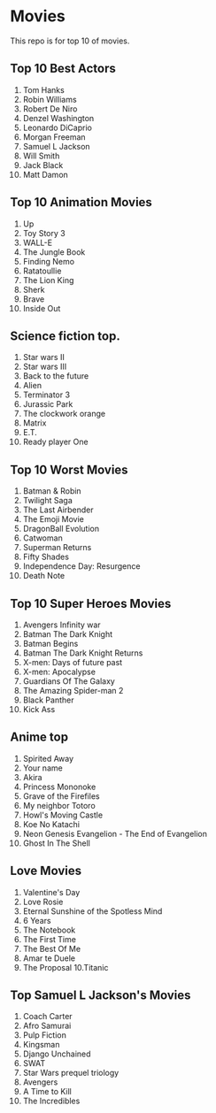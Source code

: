 # Movies

This repo is for top 10 of movies.
## Top 10 Best Actors

1. Tom Hanks
2. Robin Williams
3. Robert De Niro
4. Denzel Washington
5. Leonardo DiCaprio
6. Morgan Freeman
7. Samuel L Jackson
8. Will Smith
9. Jack Black
10. Matt Damon

## Top 10 Animation Movies
1. Up
2. Toy Story 3
3. WALL-E
4. The Jungle Book
5. Finding Nemo
6. Ratatoullie
7. The Lion King
8. Sherk
9. Brave
10. Inside Out


## Science fiction top.

1. Star wars II
2. Star wars III
3. Back to the future
4. Alien
5. Terminator 3
6. Jurassic Park
7. The clockwork orange
8. Matrix
9. E.T.
10. Ready player One


## Top 10 Worst Movies
1. Batman & Robin
2. Twilight Saga
3. The Last Airbender
4. The Emoji Movie
5. DragonBall Evolution
6. Catwoman
7. Superman Returns
8. Fifty Shades
9. Independence Day: Resurgence
10. Death Note

## Top 10 Super Heroes Movies
1. Avengers Infinity war
2. Batman The Dark Knight
3. Batman Begins
4. Batman The Dark Knight Returns
5. X-men: Days of future past
6. X-men: Apocalypse
7. Guardians Of The Galaxy
8. The Amazing Spider-man 2
9. Black Panther
10. Kick Ass


## Anime top

1. Spirited Away
2. Your name
3. Akira
4. Princess Mononoke
5. Grave of the Firefiles
6. My neighbor Totoro
7. Howl's Moving Castle
8. Koe No Katachi
9. Neon Genesis Evangelion - The End of Evangelion
10. Ghost In The Shell

## Love Movies
1. Valentine's Day
2. Love Rosie
3. Eternal Sunshine of the Spotless Mind
4. 6 Years
5. The Notebook
6. The First Time
7. The Best Of Me
8. Amar te Duele
9. The Proposal
10.Titanic

## Top Samuel L Jackson's Movies

1. Coach Carter
2. Afro Samurai
3. Pulp Fiction
4. Kingsman
5. Django Unchained
6. SWAT
7. Star Wars prequel triology
8. Avengers
9. A Time to Kill
10. The Incredibles 


